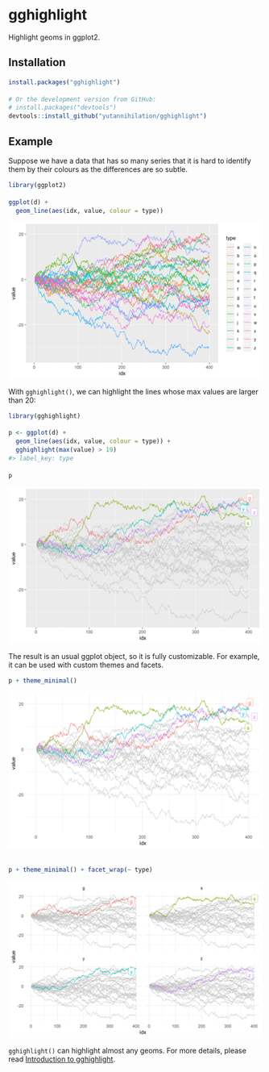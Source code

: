 
<!-- README.md is generated from README.Rmd. Please edit that file -->
gghighlight
===========

Highlight geoms in ggplot2.

Installation
------------

``` r
install.packages("gghighlight")

# Or the development version from GitHub:
# install.packages("devtools")
devtools::install_github("yutannihilation/gghighlight")
```

Example
-------

Suppose we have a data that has so many series that it is hard to identify them by their colours as the differences are so subtle.

``` r
library(ggplot2)

ggplot(d) +
  geom_line(aes(idx, value, colour = type))
```

![](man/figures/README-ggplot2-simple-1.png)

With `gghighlight()`, we can highlight the lines whose max values are larger than 20:

``` r
library(gghighlight)

p <- ggplot(d) +
  geom_line(aes(idx, value, colour = type)) +
  gghighlight(max(value) > 19)
#> label_key: type

p
```

![](man/figures/README-gghighlight-simple-1.png)

The result is an usual ggplot object, so it is fully customizable. For example, it can be used with custom themes and facets.

``` r
p + theme_minimal()
```

![](man/figures/README-gghighlight-theme-facets-1.png)

``` r

p + theme_minimal() + facet_wrap(~ type)
```

![](man/figures/README-gghighlight-theme-facets-2.png)

`gghighlight()` can highlight almost any geoms. For more details, please read [Introduction to gghighlight](https://yutannihilation.github.io/gghighlight/articles/gghighlight.html).

